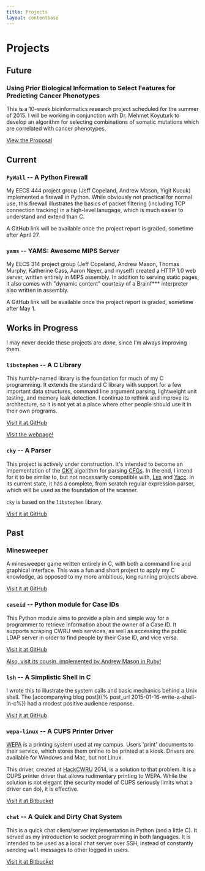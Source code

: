 ```yaml
---
title: Projects
layout: contentbase
---
```

# Projects

## Future

### Using Prior Biological Information to Select Features for Predicting Cancer Phenotypes

This is a 10-week bioinformatics research project scheduled for the summer
of 2015.  I will be working in conjunction with Dr. Mehmet Koyuturk to develop
an algorithm for selecting combinations of somatic mutations which are
correlated with cancer phenotypes.

[View the Proposal](https://dl.dropboxusercontent.com/u/24472738/proposal.pdf)

## Current

### `PyWall` -- A Python Firewall

My EECS 444 project group (Jeff Copeland, Andrew Mason, Yigit Kucuk) implemented
a firewall in Python.  While obviously not practical for normal use, this
firewall illustrates the basics of packet filtering (including TCP connection
tracking) in a high-level lanugage, which is much easier to understand and
extend than C.

A GitHub link will be available once the project report is graded, sometime
after April 27.

### `yams` -- YAMS: Awesome MIPS Server

My EECS 314 project group (Jeff Copeland, Andrew Mason, Thomas Murphy, Katherine
Cass, Aaron Neyer, and myself) created a HTTP 1.0 web server, written entirely
in MIPS assembly.  In addition to serving static pages, it also comes with
"dynamic content" courtesy of a Brainf*** interpreter also written in assembly.

A GitHub link will be available once the project report is graded, sometime
after May 1.

## Works in Progress

I may never decide these projects are *done,* since I'm always improving them.

### `libstephen` -- A C Library

This humbly-named library is the foundation for much of my C programming.  It
extends the standard C library with support for a few important data structures,
command line argument parsing, lightweight unit testing, and memory leak
detection.  I continue to rethink and improve its architecture, so it is not yet
at a place where other people should use it in their own programs.

[Visit it at GitHub](https://github.com/brenns10/libstephen)

[Visit the webpage!](/libstephen/)

### `cky` -- A Parser

This project is actively under construction.  It's intended to become an
impementation of the [CKY](http://en.wikipedia.org/wiki/CYK_algorithm) algorithm
for parsing [CFGs](//en.wikipedia.org/wiki/Context-free_grammar).  In the end, I
intend for it to be similar to, but not necessarily compatible with,
[Lex](http://en.wikipedia.org/wiki/Lex_(software)) and
[Yacc](http://en.wikipedia.org/wiki/Yacc).  In its current state, it has a
complete, from scratch regular expression parser, which will be used as the
foundation of the scanner.

`cky` is based on the `libstephen` library.

[Visit it at GitHub](https://github.com/brenns10/cky)

## Past

### Minesweeper

A minesweeper game written entirely in C, with both a command line and graphical
interface.  This was a fun and short project to apply my C knowledge, as opposed
to my more ambitious, long running projects above.

[Visit it at GitHub](https://github.com/brenns10/minesweeper)

### `caseid` -- Python module for Case IDs

This Python module aims to provide a plain and simple way for a programmer to
retrieve information about the owner of a Case ID.  It supports scraping CWRU
web services, as well as accessing the public LDAP server in order to find
people by their Case ID, and vice versa.

[Visit it at GitHub](https://github.com/brenns10/caseid)

[Also, visit its cousin, implemented by Andrew Mason in Ruby!](https://github.com/ajm188/cwru_directory)

### `lsh` -- A Simplistic Shell in C

I wrote this to illustrate the system calls and basic mechanics behind a Unix
shell.  The [accompanying blog post]({% post_url 2015-01-16-write-a-shell-in-c%})
had a modest positive audience response.

[Visit it at GitHub](https://github.com/brenns10/lsh)

### `wepa-linux` -- A CUPS Printer Driver

[WEPA](https://www.wepanow.com/) is a printing system used at my campus.  Users
'print' documents to their service, which stores them online to be printed at a
kiosk.  Drivers are available for Windows and Mac, but not Linux.

This driver, created at [HackCWRU](//www.hackcwru.com/) 2014, is a solution to
that problem.  It is a CUPS printer driver that allows rudimentary printing to
WEPA.  While the solution is not elegant (the security model of CUPS seriously
limits what a driver can do), it is effective.

[Visit it at Bitbucket](//bitbucket.org/brenns10/wepa-linux)

### `chat` -- A Quick and Dirty Chat System

This is a quick chat client/server implementation in Python (and a little C).
It served as my introduction to socket programming in both languages.  It is
intended to be used as a local chat server over SSH, instead of constantly
sending `wall` messages to other logged in users.

[Visit it at Bitbucket](//bitbucket.org/brenns10/chat)
